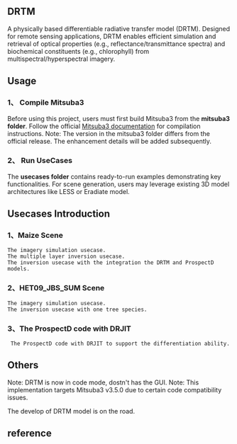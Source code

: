 ## DRTM
A physically based differentiable radiative transfer model (DRTM). Designed for remote sensing applications, DRTM enables efficient simulation and retrieval of optical properties (e.g., reflectance/transmittance spectra) and biochemical constituents (e.g., chlorophyll) from multispectral/hyperspectral imagery.


## Usage 
### 1、 Compile Mitsuba3 
Before using this project, users must first build Mitsuba3 from the **mitsuba3 folder**. Follow the official [Mitsuba3 documentation](https://mitsuba.readthedocs.io/en/latest/src/getting_started/compiling.html) for compilation instructions.
Note: The version in the mitsuba3 folder differs from the official release. The enhancement details will be added subsequently.

### 2、 Run UseCases 
The **usecases folder** contains ready-to-run examples demonstrating key functionalities. For scene generation, users may leverage existing 3D model architectures like LESS or Eradiate model.

## Usecases Introduction

### 1、Maize Scene
    The imagery simulation usecase.
    The multiple layer inversion usecase.
    The inversion usecase with the integration the DRTM and ProspectD models.
### 2、HET09_JBS_SUM Scene
    The imagery simulation usecase.
    The inversion usecase with one tree species.
    
### 3、The ProspectD code with DRJIT
     The ProspectD code with DRJIT to support the differentiation ability.

## Others
  Note: DRTM is now in code mode, dostn't has the GUI.
  Note: This implementation targets Mitsuba3 v3.5.0 due to certain code compatibility issues.

  The develop of DRTM model is on the road.

## reference


